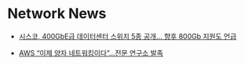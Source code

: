 # Network News
- [시스코, 400GbE급 데이터센터 스위치 5종 공개… 향후 800Gb 지원도 언급](https://www.ciokorea.com/news/240389 "news1")  

- [AWS “이제 양자 네트워킹이다”…전문 연구소 발족](https://www.itworld.co.kr/news/241359)  
